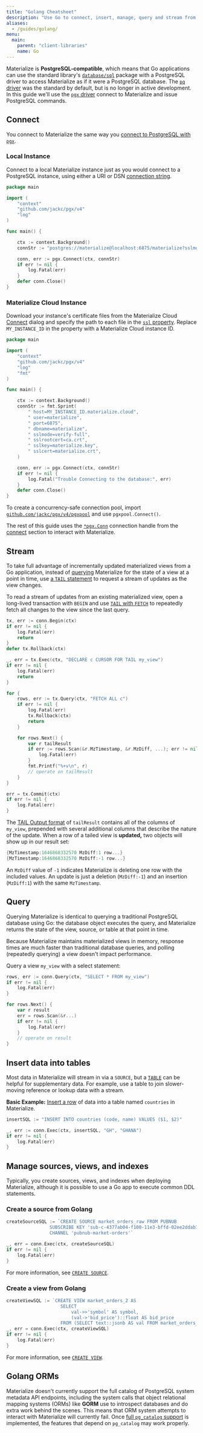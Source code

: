 ```yaml
---
title: "Golang Cheatsheet"
description: "Use Go to connect, insert, manage, query and stream from Materialize."
aliases:
  - /guides/golang/
menu:
  main:
    parent: "client-libraries"
    name: Go
---
```


Materialize is **PostgreSQL-compatible**, which means that Go applications can use the standard library's [`database/sql`](https://pkg.go.dev/database/sql) package with a PostgreSQL driver to access Materialize as if it were a PostgreSQL database.
The [`pq` driver](https://github.com/lib/pq) was the standard by default, but is no longer in active development. In this guide we'll use the [`pgx` driver](https://github.com/jackc/pgx) connect to Materialize and issue PostgreSQL commands.

## Connect

You connect to Materialize the same way you [connect to PostgreSQL with `pgx`](https://pkg.go.dev/github.com/jackc/pgx#ConnConfig).

### Local Instance
Connect to a local Materialize instance just as you would connect to a PostgreSQL instance, using either a URI or DSN [connection string](https://pkg.go.dev/github.com/jackc/pgx#ParseConnectionString).

```go
package main

import (
	"context"
	"github.com/jackc/pgx/v4"
	"log"
)

func main() {

	ctx := context.Background()
	connStr := "postgres://materialize@localhost:6875/materialize?sslmode=disable"

	conn, err := pgx.Connect(ctx, connStr)
	if err != nil {
		log.Fatal(err)
	}
	defer conn.Close()
}
```

### Materialize Cloud Instance

Download your instance's certificate files from the Materialize Cloud [Connect](/cloud/connect-to-cloud/) dialog and specify the path to each file in the [`ssl` property](https://node-postgres.com/features/ssl).
Replace `MY_INSTANCE_ID` in the property with a Materialize Cloud instance ID.
```go
package main

import (
	"context"
	"github.com/jackc/pgx/v4"
	"log"
	"fmt"
)

func main() {

	ctx := context.Background()
	connStr := fmt.Sprint(
		" host=MY_INSTANCE_ID.materialize.cloud",
		" user=materialize",
		" port=6875",
		" dbname=materialize",
		" sslmode=verify-full",
		" sslrootcert=ca.crt",
		" sslkey=materialize.key",
		" sslcert=materialize.crt",
	)

	conn, err := pgx.Connect(ctx, connStr)
	if err != nil {
		log.Fatal("Trouble Connecting to the database:", err)
	}
	defer conn.Close()
}
```

To create a concurrency-safe connection pool, import [`github.com/jackc/pgx/v4/pgxpool`](https://pkg.go.dev/github.com/jackc/pgx/v4/pgxpool) and use `pgxpool.Connect()`.

The rest of this guide uses the [`*pgx.Conn`](https://pkg.go.dev/github.com/jackc/pgx#Conn) connection handle from the [connect](#connect) section to interact with Materialize.

## Stream

To take full advantage of incrementally updated materialized views from a Go application, instead of [querying](#query) Materialize for the state of a view at a point in time, use [a `TAIL` statement](/sql/tail/) to request a stream of updates as the view changes.

To read a stream of updates from an existing materialized view, open a long-lived transaction with `BEGIN` and use [`TAIL` with `FETCH`](/sql/tail/#tailing-with-fetch) to repeatedly fetch all changes to the view since the last query.

```go
tx, err := conn.Begin(ctx)
if err != nil {
    log.Fatal(err)
    return
}
defer tx.Rollback(ctx)

_, err = tx.Exec(ctx, "DECLARE c CURSOR FOR TAIL my_view")
if err != nil {
    log.Fatal(err)
    return
}

for {
    rows, err := tx.Query(ctx, "FETCH ALL c")
    if err != nil {
        log.Fatal(err)
        tx.Rollback(ctx)
        return
    }

    for rows.Next() {
        var r tailResult
        if err := rows.Scan(&r.MzTimestamp, &r.MzDiff, ...); err != nil {
            log.Fatal(err)
        }
        fmt.Printf("%+v\n", r)
        // operate on tailResult
    }
}

err = tx.Commit(ctx)
if err != nil {
    log.Fatal(err)
}
```

The [TAIL Output format](/sql/tail/#output) of `tailResult` contains all of the columns of `my_view`, prepended with several additional columns that describe the nature of the update.  When a row of a tailed view is **updated,** two objects will show up in our result set:

```go
{MzTimestamp:1646868332570 MzDiff:1 row...}
{MzTimestamp:1646868332570 MzDiff:-1 row...}
```
An `MzDiff` value of `-1` indicates Materialize is deleting one row with the included values. An update is just a deletion (`MzDiff:-1`) and an insertion (`MzDiff:1`) with the same `MzTimestamp`.

## Query

Querying Materialize is identical to querying a traditional PostgreSQL database using Go: the database object executes the query, and Materialize returns the state of the view, source, or table at that point in time.

Because Materialize maintains materialized views in memory, response times are much faster than traditional database queries, and polling (repeatedly querying) a view doesn't impact performance.

Query a view `my_view` with a select statement:

```go
rows, err := conn.Query(ctx, "SELECT * FROM my_view")
if err != nil {
    log.Fatal(err)
}

for rows.Next() {
    var r result
    err = rows.Scan(&r...)
    if err != nil {
        log.Fatal(err)
    }
    // operate on result
}
```

## Insert data into tables

Most data in Materialize will stream in via a `SOURCE`, but a [`TABLE`](/sql/create-table/) can be helpful for supplementary data.
For example, use a table to join slower-moving reference or lookup data with a stream.

**Basic Example:** [Insert a row](/sql/insert/) of data into a table named `countries` in Materialize.

```go
insertSQL := "INSERT INTO countries (code, name) VALUES ($1, $2)"

_, err := conn.Exec(ctx, insertSQL, "GH", "GHANA")
if err != nil {
    log.Fatal(err)
}
```

## Manage sources, views, and indexes

Typically, you create sources, views, and indexes when deploying Materialize, although it is possible to use a Go app to execute common DDL statements.

### Create a source from Golang

```go
createSourceSQL := `CREATE SOURCE market_orders_raw FROM PUBNUB
                SUBSCRIBE KEY 'sub-c-4377ab04-f100-11e3-bffd-02ee2ddab7fe
                CHANNEL 'pubnub-market-orders'`

_, err = conn.Exec(ctx, createSourceSQL)
if err != nil {
    log.Fatal(err)
}
```
For more information, see [`CREATE SOURCE`](/sql/create-source/).

### Create a view from Golang

```go
createViewSQL := `CREATE VIEW market_orders_2 AS
                    SELECT
                        val->>'symbol' AS symbol,
                        (val->'bid_price')::float AS bid_price
                    FROM (SELECT text::jsonb AS val FROM market_orders_raw)`
_, err = conn.Exec(ctx, createViewSQL)
if err != nil {
    log.Fatal(err)
}
```

For more information, see [`CREATE VIEW`](/sql/create-view/).

## Golang ORMs

Materialize doesn't currently support the full catalog of PostgreSQL system metadata API endpoints, including the system calls that object relational mapping systems (ORMs) like **GORM** use to introspect databases and do extra work behind the scenes. This means that ORM system attempts to interact with Materialize will currently fail. Once [full `pg_catalog` support](https://github.com/MaterializeInc/materialize/issues/2157) is implemented, the features that depend on  `pg_catalog` may work properly.
